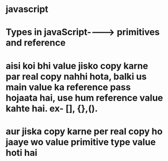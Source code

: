 # javascript

# Types in javaScript----> primitives and reference 
#     aisi koi bhi value jisko copy karne par real copy nahhi hota, balki us main value ka reference pass hojaata hai, use hum reference value kahte hai. ex- [], {},().
# aur jiska copy karne per real copy ho jaaye wo value primitive type value hoti hai